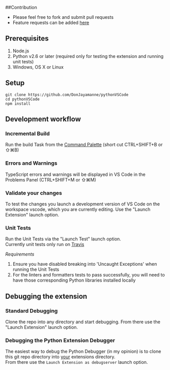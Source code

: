 ##Contribution
* Please feel free to fork and submit pull requests
* Feature requests can be added [here](https://github.com/DonJayamanne/pythonVSCode/issues/183)

## Prerequisites
1. Node.js
2. Python v2.6 or later (required only for testing the extension and running unit tests)
3. Windows, OS X or Linux

## Setup
```
git clone https://github.com/DonJayamanne/pythonVSCode
cd pythonVSCode
npm install
```
## Development workflow
### Incremental Build
Run the build Task from the [Command Palette](https://code.visualstudio.com/docs/editor/tasks) (short cut CTRL+SHIFT+B or ⇧⌘B)

### Errors and Warnings
TypeScript errors and warnings will be displayed in VS Code in the Problems Panel (CTRL+SHIFT+M or ⇧⌘M)

### Validate your changes
To test the changes you launch a development version of VS Code on the workspace vscode, which you are currently editing.
Use the "Launch Extension" launch option.

### Unit Tests
Run the Unit Tests via the "Launch Test" launch option.   
Currently unit tests only run on [Travis](https://travis-ci.org/DonJayamanne/pythonVSCode)

_Requirements_   
1. Ensure you have disabled breaking into 'Uncaught Exceptions' when running the Unit Tests   
2. For the linters and formatters tests to pass successfully, you will need to have those corresponding Python libraries installed locally   

## Debugging the extension
### Standard Debugging
Clone the repo into any directory and start debugging.
From there use the "Launch Extension" launch option.   

### Debugging the Python Extension Debugger
The easiest way to debug the Python Debugger (in my opinion) is to clone this git repo directory into [your](https://code.visualstudio.com/docs/extensions/install-extension#_your-extensions-folder) extensions directory.   
From there use the ```Launch Extension as debugserver``` launch option.

